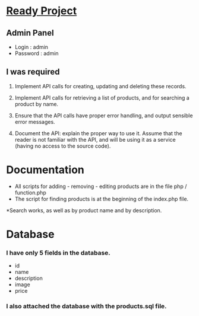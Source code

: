 # [Ready Project](https://shumilo17.thkit.ee/php/smallshop/index.php)
## Admin Panel
* Login : admin
* Password : admin

## I was required
1.	Implement API calls for creating, updating and deleting these records. 

2.	Implement API calls for retrieving a list of products, and for searching a product by name. 

3.	Ensure that the API calls have proper error handling, and output sensible error messages. 

4.	Document the API: explain the proper way to use it. Assume that the reader is not familiar with the API, and will be using it as a service (having no access to the source code). 

# Documentation
* All scripts for adding - removing - editing products are in the file php / function.php
* The script for finding products is at the beginning of the index.php file.

*Search works, as well as by product name and by description.


# Database
### I have only 5 fields in the database.
* id
* name
* description
* image
* price 
### I also attached the database with the products.sql file.
